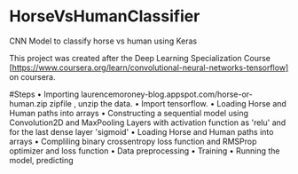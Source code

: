 # HorseVsHumanClassifier
CNN Model to classify horse vs human using Keras

This project was created after the Deep Learning Specialization Course [https://www.coursera.org/learn/convolutional-neural-networks-tensorflow] on coursera.

#Steps
• Importing laurencemoroney-blog.appspot.com/horse-or-human.zip zipfile , unzip the data.
• Import tensorflow.
• Loading Horse and Human paths into arrays
• Constructing a sequential model using Convolution2D and MaxPooling Layers with activation function as 'relu' and for the last dense layer 'sigmoid'
• Loading Horse and Human paths into arrays
• Compliling binary crossentropy loss function and RMSProp optimizer and loss function
• Data preprocessing
• Training
• Running the model, predicting
